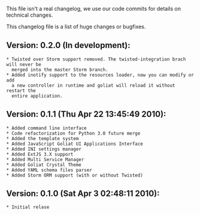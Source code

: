 This file isn't a real changelog, we use our code commits for details on technical changes.

This changelog file is a list of huge changes or bugfixes.

Version: 0.2.0 (In development):
--------------------------------

    * Twisted over Storm support removed. The twisted-integration brach will never be
      merged into the master Storm branch.
    * Added inotify support to the resources loader, now you can modify or add
      a new controller in runtime and goliat will reload it without restart the
      entire application.

Version: 0.1.1 (Thu Apr 22 13:45:49 2010):
------------------------------------------

    * Added command line interface
    * Code refactorization for Python 3.0 future merge
    * Added the template system
    * Added JavaScript Goliat UI Applications Interface
    * Added INI settings manager
    * Added ExtJS 3.X support
    * Added Multi Service Manager
    * Added Goliat Crystal Theme
    * Added YAML schema files parser
    * Added Storm ORM support (with or without Twisted) 

Version: 0.1.0 (Sat Apr 3 02:48:11 2010):
-----------------------------------------

    * Initial relase
